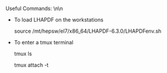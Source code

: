 Useful Commands: \n\n

- To load LHAPDF on the workstations
  
  source /mt/hepsw/el7/x86_64/LHAPDF-6.3.0/LHAPDFenv.sh
- To enter a tmux terminal
  
  tmux ls
  
  tmux attach -t <name>

